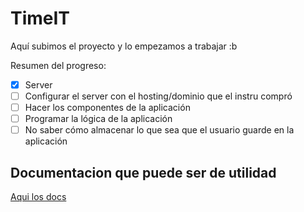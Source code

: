 # TimeIT

Aquí subimos el proyecto y lo empezamos a trabajar :b

Resumen del progreso:

 - [x] Server
 - [ ] Configurar el server con el hosting/dominio que el instru compró
 - [ ] Hacer los componentes de la aplicación 
 - [ ] Programar la lógica de la aplicación
 - [ ] No saber cómo almacenar lo que sea que el usuario guarde en la aplicación

## Documentacion que puede ser de utilidad

[Aqui los docs](https://drive.google.com/drive/u/1/folders/173K2HvlfwT--za9sS1fVU6eSQmngf5ql)


